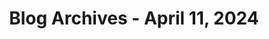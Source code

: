 ---
layout: category
title: "Blog Archives - April 11, 2024" 
category: "year-2024"
lang: en
permalink: '/category/2024/04/11/'
pagination:
    enabled: true
    category: ["year-2024", "month-04", "day-11"]
    permalink: /page/:num/
    locale: en
---